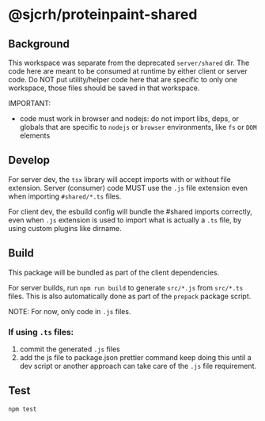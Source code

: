 # @sjcrh/proteinpaint-shared

## Background

This workspace was separate from the deprecated `server/shared` dir.
The code here are meant to be consumed at runtime by either client or server
code. Do NOT put utility/helper code here that are specific to only one
workspace, those files should be saved in that workspace.

IMPORTANT: 
- code must work in browser and nodejs: do not import libs, deps, or globals that
are specific to `nodejs` or `browser` environments, like `fs` or `DOM` elements

## Develop

For server dev, the `tsx` library will accept imports with or without file extension.
Server (consumer) code MUST use the `.js` file extension even when importing 
`#shared/*.ts` files.

For client dev, the esbuild config will bundle the #shared imports correctly, even
when `.js` extension is used to import what is actually a `.ts` file, by using
custom plugins like dirname. 

## Build

This package will be bundled as part of the client dependencies. 

For server builds, run `npm run build` to generate `src/*.js` from `src/*.ts` files.
This is also automatically done as part of the `prepack` package script. 

NOTE: For now, only code in `.js` files. 

### If using `.ts` files:
1. commit the generated `.js` files
2. add the js file to package.json prettier command
keep doing this until a dev script or another approach can take care of the `.js` file requirement.

## Test

```sh
npm test
```
